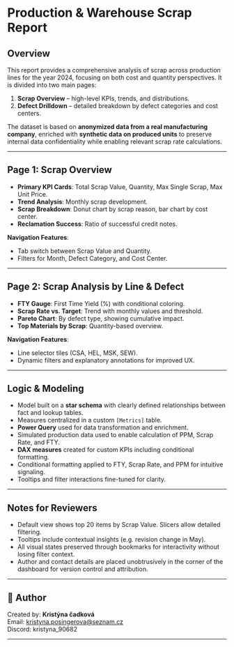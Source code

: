 # Production & Warehouse Scrap Report

## Overview
This report provides a comprehensive analysis of scrap across production lines for the year 2024, focusing on both cost and quantity perspectives. It is divided into two main pages:
1. **Scrap Overview** – high-level KPIs, trends, and distributions.
2. **Defect Drilldown** – detailed breakdown by defect categories and cost centers.

The dataset is based on **anonymized data from a real manufacturing company**, enriched with **synthetic data on produced units** to preserve internal data confidentiality while enabling relevant scrap rate calculations.

---

## Page 1: Scrap Overview
- **Primary KPI Cards**: Total Scrap Value, Quantity, Max Single Scrap, Max Unit Price.
- **Trend Analysis**: Monthly scrap development.
- **Scrap Breakdown**: Donut chart by scrap reason, bar chart by cost center.
- **Reclamation Success**: Ratio of successful credit notes.

**Navigation Features**:
- Tab switch between Scrap Value and Quantity.
- Filters for Month, Defect Category, and Cost Center.

---

##  Page 2: Scrap Analysis by Line & Defect
- **FTY Gauge**: First Time Yield (%) with conditional coloring.
- **Scrap Rate vs. Target**: Trend with monthly values and threshold.
- **Pareto Chart**: By defect type, showing cumulative impact.
- **Top Materials by Scrap**: Quantity-based overview.

**Navigation Features**:
- Line selector tiles (CSA, HEL, MSK, SEW).
- Dynamic filters and explanatory annotations for improved UX.

---

##  Logic & Modeling

- Model built on a **star schema** with clearly defined relationships between fact and lookup tables.
- Measures centralized in a custom `[Metrics]` table.
- **Power Query** used for data transformation and enrichment.
- Simulated production data used to enable calculation of PPM, Scrap Rate, and FTY.
- **DAX measures** created for custom KPIs including conditional formatting.
- Conditional formatting applied to FTY, Scrap Rate, and PPM for intuitive signaling.
- Tooltips and filter interactions fine-tuned for clarity.

---

##  Notes for Reviewers
- Default view shows top 20 items by Scrap Value. Slicers allow detailed filtering.
- Tooltips include contextual insights (e.g. revision change in May).
- All visual states preserved through bookmarks for interactivity without losing filter context.
- Author and contact details are placed unobtrusively in the corner of the dashboard for version control and attribution.


---

## 👤 Author
Created by: **Kristýna čadková**  
Email: kristyna.posingerova@seznam.cz  
Discord: kristyna_90682

---
